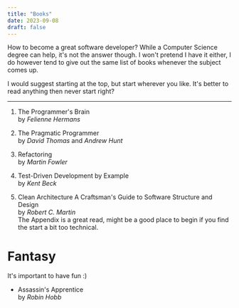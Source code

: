 ```yaml
---
title: "Books"
date: 2023-09-08
draft: false
---
```


How to become a great software developer? While a Computer Science degree can help, it's not the answer though. I won't pretend I have it either, I do however tend to give out the same list of books whenever the subject comes up. 

I would suggest starting at the top, but start wherever you like. It's better to read anything then never start right?  
 
-----

1. The Programmer's Brain  
    by _Felienne Hermans_

2. The Pragmatic Programmer  
    by _David Thomas_ and _Andrew Hunt_

3. Refactoring  
    by _Martin Fowler_

4. Test-Driven Development by Example  
    by _Kent Beck_

5. Clean Architecture A Craftsman's Guide to Software Structure and Design  
    by _Robert C. Martin_  
    The Appendix is a great read, might be a good place to begin if you find the start a bit too technical.

# Fantasy
It's important to have fun :)
- Assassin's Apprentice  
    by _Robin Hobb_
